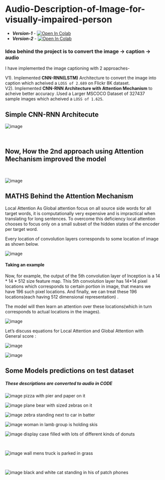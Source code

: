 # Audio-Description-of-Image-for-visually-impaired-person

* ***Version-1*** - [![Open In Colab](https://colab.research.google.com/assets/colab-badge.svg)](https://colab.research.google.com/drive/1AL3Om914f_l6CbXNv9nq3xYyXA7768Jc)
* ***Version-2*** - [![Open In Colab](https://colab.research.google.com/assets/colab-badge.svg)](https://colab.research.google.com/drive/1dS1clisLEhAOMmIjPFRA8oT4bbt4j6eS)

### Idea behind the project is to convert the image -> caption -> audio

I have implemented the image captioning with 2 approaches-

V1). Implemented ****CNN-RNN(LSTM)**** Architecture to convert the image into caption which acheived a `LOSS of 2.689` on Flickr 8K dataset.  <br>
V2). Implemented ****CNN-RNN Architecture with Attention Mechanism**** to acheive better accuracy .Used a Larger MSCOCO Dataset of 327437 sample images which acheived a `LOSS of 1.625`. 


## Simple CNN-RNN Architecute

![image](https://user-images.githubusercontent.com/43993467/115182969-8b0ab380-a0f8-11eb-89fd-af80c6143f8f.png)

<br>

## Now, How the 2nd approach using Attention Mechanism improved the model

<br>

![image](https://user-images.githubusercontent.com/43993467/115183070-bee5d900-a0f8-11eb-9e1d-d86012adbe85.png)


## MATHS Behind the Attention Mechanism

Local Attention
As Global attention focus on all source side words for all target words, it is computationally very expensive and is impractical when translating for long sentences. To overcome this deficiency local attention chooses to focus only on a small subset of the hidden states of the encoder per target word.

Every location of convolution layers corresponds to some location of image as shown below.

![image](https://user-images.githubusercontent.com/43993467/115183164-e5a40f80-a0f8-11eb-8c7c-2b93b47642fc.png)


#### Taking an example
Now, for example, the output of the 5th convolution layer of Inception is a 14 * 14 * 512 size feature map.
This 5th convolution layer has 14*14 pixel locations which corresponds to certain portion in image, that means we have 196 such pixel locations. And finally, we can treat these 196 locations(each having 512 dimensional representation) .

The model will then learn an attention over these locations(which in turn corresponds to actual locations in the images).

![image](https://user-images.githubusercontent.com/43993467/115183372-429fc580-a0f9-11eb-93e2-417125c4a453.png)

Let’s discuss equations for Local Attention and Global Attention with General score :

![image](https://user-images.githubusercontent.com/43993467/115183399-50554b00-a0f9-11eb-936f-8f05950ae10b.png)

![image](https://user-images.githubusercontent.com/43993467/115183421-58ad8600-a0f9-11eb-9193-f5a1675424d4.png)

## Some Models predictions on test dataset

##### These descriptions are converted to audio in CODE

![image](https://user-images.githubusercontent.com/43993467/115183753-16387900-a0fa-11eb-8f4e-f26b319812ee.png) 
<sos> pizza with pier and paper on it <eos>
 <br>
  
![image](https://user-images.githubusercontent.com/43993467/115183810-349e7480-a0fa-11eb-87a6-f180a83ee562.png) 
<sos> plane bear with sized zebras on it <eos>
 <br>
  
![image](https://user-images.githubusercontent.com/43993467/115183902-5697f700-a0fa-11eb-8854-bdb57431caf9.png) 
<sos> zebra standing next to car in batter <eos>
 <br>
  
  
 ![image](https://user-images.githubusercontent.com/43993467/115184014-94951b00-a0fa-11eb-9cb1-b79f6bf208ef.png) 
 <sos> woman in lamb group is holding skis <eos>
 <br>
  
 ![image](https://user-images.githubusercontent.com/43993467/115184071-ae366280-a0fa-11eb-88d8-fd4198adecbe.png)
 <sos> display case filled with lots of different kinds of donuts <eos>

<br>

![image](https://user-images.githubusercontent.com/43993467/115184196-eccc1d00-a0fa-11eb-84f7-168a4abe1501.png)
<sos> wall mens truck is parked in grass <eos>
 
 <br>
 
![image](https://user-images.githubusercontent.com/43993467/116770206-5afbd280-aa5f-11eb-861b-2683ac275972.png)
<sos> black and white cat standing in his of patch phones <eos>





